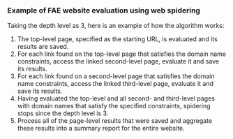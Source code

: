 ### Example of FAE website evaluation using web spidering

Taking the depth level as 3, here is an example of how the algorithm works:

1. The top-level page, specified as the starting URL, is evaluated and its results are saved.
2. For each link found on the top-level page that satisfies the domain name constraints, access the linked second-level page, evaluate it and save its results.
3. For each link found on a second-level page that satisfies the domain name constraints, access the linked third-level page, evaluate it and save its results.
4. Having evaluated the top-level and all second- and third-level pages with domain names that satisfy the specified constraints, spidering stops since the depth level is 3.
5. Process all of the page-level results that were saved and aggregate these results into a summary report for the entire website.
